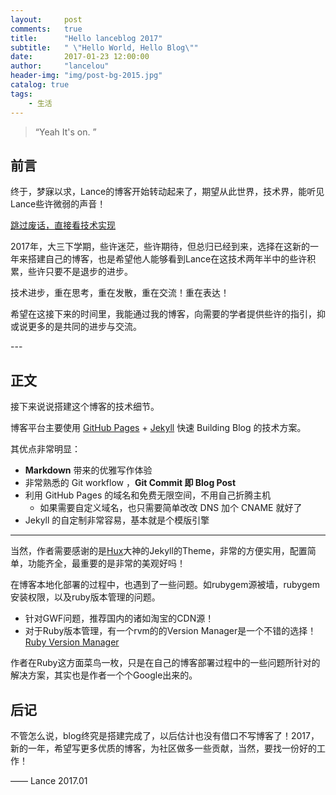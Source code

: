 ```yaml
---
layout:     post
comments:   true
title:      "Hello lanceblog 2017"
subtitle:   " \"Hello World, Hello Blog\""
date:       2017-01-23 12:00:00
author:     "lancelou"
header-img: "img/post-bg-2015.jpg"
catalog: true
tags:
    - 生活
---
```


> “Yeah It's on. ”


## 前言

终于，梦寐以求，Lance的博客开始转动起来了，期望从此世界，技术界，能听见Lance些许微弱的声音！

[跳过废话，直接看技术实现 ](#build) 

2017年，大三下学期，些许迷茫，些许期待，但总归已经到来，选择在这新的一年来搭建自己的博客，也是希望他人能够看到Lance在这技术两年半中的些许积累，些许只要不是退步的进步。

技术进步，重在思考，重在发散，重在交流！重在表达！

希望在这接下来的时间里，我能通过我的博客，向需要的学者提供些许的指引，抑或说更多的是共同的进步与交流。

<p id = "build"></p>
---

## 正文

接下来说说搭建这个博客的技术细节。  

博客平台主要使用 [GitHub Pages](https://pages.github.com/) + [Jekyll](http://jekyllrb.com/) 快速 Building Blog 的技术方案。

其优点非常明显：

* **Markdown** 带来的优雅写作体验
* 非常熟悉的 Git workflow ，**Git Commit 即 Blog Post**
* 利用 GitHub Pages 的域名和免费无限空间，不用自己折腾主机
	* 如果需要自定义域名，也只需要简单改改 DNS 加个 CNAME 就好了 
* Jekyll 的自定制非常容易，基本就是个模版引擎



---

当然，作者需要感谢的是[Hux](http://huangxuan.me/)大神的Jekyll的Theme，非常的方便实用，配置简单，功能齐全，最重要的是非常的美观好吗！

在博客本地化部署的过程中，也遇到了一些问题。如rubygem源被墙，rubygem安装权限，以及ruby版本管理的问题。

* 针对GWF问题，推荐国内的诸如淘宝的CDN源！
* 对于Ruby版本管理，有一个rvm的的Version Manager是一个不错的选择！[Ruby Version Manager](https://rvm.io/)

作者在Ruby这方面菜鸟一枚，只是在自己的博客部署过程中的一些问题所针对的解决方案，其实也是作者一个个Google出来的。


## 后记

不管怎么说，blog终究是搭建完成了，以后估计也没有借口不写博客了！2017，新的一年，希望写更多优质的博客，为社区做多一些贡献，当然，要找一份好的工作！

—— Lance 2017.01


